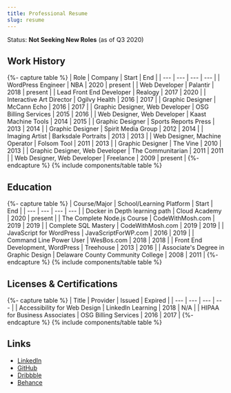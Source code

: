 ```yaml
---
title: Professional Resume
slug: resume
---
```

Status: **Not Seeking New Roles** (as of Q3 2020)

## Work History
{%- capture table %}
| Role                            | Company              | Start | End     |
| ---                             | ---                  | ---   | ---     |
| WordPress Engineer              | NBA                  | 2020  | present |
| Web Developer                   | Palantir             | 2018  | present |
| Lead Front End Developer        | Realogy              | 2017  | 2020    |
| Interactive Art Director        | Ogilvy Health        | 2016  | 2017    |
| Graphic Designer                | McCann Echo          | 2016  | 2017    |
| Graphic Designer, Web Developer | OSG Billing Services | 2015  | 2016    |
| Web Designer, Web Developer     | Kaast Machine Tools  | 2014  | 2015    |
| Graphic Designer                | Sports Reports Press | 2013  | 2014    |
| Graphic Designer                | Spirit Media Group   | 2012  | 2014    |
| Imaging Artist                  | Barksdale Portraits  | 2013  | 2013    |
| Web Designer, Machine Operator  | Folsom Tool          | 2011  | 2013    |
| Graphic Designer                | The Vine             | 2010  | 2013    |
| Graphic Designer, Web Developer | The Communitarian    | 2011  | 2011    |
| Web Designer, Web Developer     | Freelance            | 2009  | present |
{%- endcapture %}
{% include components/table table %}

## Education
{%- capture table %}
| Course/Major                         | School/Learning Platform          | Start | End     |
| ---                                  | ---                               | ---   | ---     |
| Docker in Depth learning path        | Cloud Academy                     | 2020  | present |
| The Complete Node.js Course          | CodeWithMosh.com                  | 2019  | 2019    |
| Complete SQL Mastery                 | CodeWithMosh.com                  | 2019  | 2019    |
| JavaScript for WordPress             | JavaScriptForWP.com               | 2016  | 2019    |
| Command Line Power User              | WesBos.com                        | 2018  | 2018    |
| Front End Development, WordPress     | Treehouse                         | 2013  | 2016    |
| Associate's Degree in Graphic Design | Delaware County Community College | 2008  | 2011    |
{%- endcapture %}
{% include components/table table %}

## Licenses & Certifications
{%- capture table %}
| Title                         | Provider             | Issued | Expired |
| ---                           | ---                  | ---    | ---     |
| Accessibility for Web Design  | LinkedIn Learning    | 2018   | N/A     |
| HIPAA for Business Associates | OSG Billing Services | 2016   | 2017    |
{%- endcapture %}
{% include components/table table %}

## Links
- [LinkedIn](https://linkedin.com/in/paulshryock)
- [GitHub](https://github.com/paulshryock)
- [Dribbble](https://dribbble.com/pshry)
- [Behance](https://www.behance.net/pshry)

